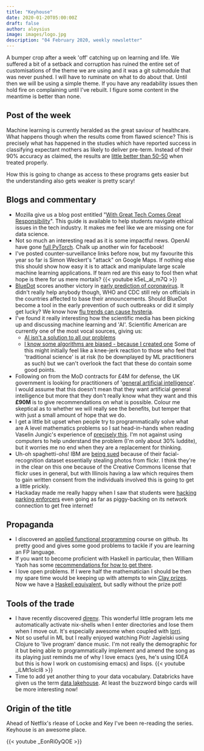```yaml
---
title: "Keyhouse"
date: 2020-01-20T05:00:00Z
draft: false
author: aloysius
image: images/logo.jpg
description: "04 February 2020, weekly newsletter"
---
```


A bumper crop after a week 'off' catching up on learning and life. We suffered a
bit of a setback and corruption has ruined the entire set of customisations of
the theme we are using and it was a git submodule that was never pushed.
I will have to ruminate on what to do about that. Until then we will be using a
simple theme. If you have any readability issues then hold fire on complaining
until I've rebuilt. I figure some content in the meantime is better than none.


## Post of the week

Machine learning is currently heralded as the great saviour of healthcare. What
happens though when the results come from flawed science? This is precisely what
has happened in the studies which have reported success in classifying expectant
mothers as likely to deliver pre-term. Instead of their 90% accuracy as claimed,
the results are [little better than 50-50](https://arxiv.org/abs/2001.06296) when
treated properly.

How this is going to change as access to these programs gets easier but the
understanding also gets weaker is pretty scary!


## Blogs and commentary

- Mozilla give us a blog post entitled "[With Great Tech Comes Great
  Responsibility](https://foundation.mozilla.org/en/initiatives/great-tech-great-responsibility)".
  This guide is available to help students navigate ethical issues in the tech
  industry. It makes me feel like we are missing one for data science.
- Not so much an interesting read as it is some impactful news. OpenAI have gone
  [full PyTorch](https://openai.com/blog/openai-pytorch/). Chalk up another win for facebook!
- I've posted counter-surveillance links before now, but my favourite this year
  so far is Simon Weckert's "attack" on Google Maps. If nothing else this should
  show how easy it is to attack and manipulate large scale machine learning
  applications. If team red are this easy to fool then what hope is there for us
  mere mortals?
  {{< youtube k5eL_al_m7Q >}}
- [BlueDot](https://bluedot.global) scores another victory in [early prediction of
  coronavirus](https://www.wired.com/story/ai-epidemiologist-wuhan-public-health-warnings/).
  It didn't really help anybody though, WHO and CDC still rely on officials in
  the countries affected to base their announcements. Should BlueDot become a
  tool in the early prevention of such outbreaks or did it simply get lucky? We
  know how [flu trends can cause
  hysteria](https://gking.harvard.edu/files/gking/files/0314policyforumff.pdf).
- I've found it really interesting how the scientific media has been picking up
  and discussing machine learning and 'AI'. Scientific American are currently one
  of the most vocal sources, giving us:
  + [AI isn't a solution to all our
    problems](https://blogs.scientificamerican.com/observations/ai-isnt-a-solution-to-all-our-problems/)
  + [I know some algorithms are biased - because I created one](https://blogs.scientificamerican.com/voices/i-know-some-algorithms-are-biased-because-i-created-one/)
  Some of this might initially feel like a knee-jerk reaction to those who feel
  that 'traditional science' is at risk (to be downplayed by ML practitioners as
  such) but we can't overlook the fact that these do contain some good points.
- Following on from the MoD contracts for £4M for defense, the UK government is
  looking for practitioners of '[general artificial
  intelligence](https://ted.europa.eu/udl?uri=TED:NOTICE:600328-2019:TEXT:EN:HTML)'.
  I would assume that this doesn't mean that they want artificial general
  intelligence but more that they don't really know what they want and this
  **£90M** is to give recommendations on what is possible. Colour me skeptical as
  to whether we will really see the benefits, but temper that with just a small
  amount of hope that we do.
- I get a little bit upset when people try to programmatically solve what are A
  level mathematics problems so I sat head-in-hands when reading Vaselin Jungic's
  experience of [precisely
  this](https://theconversation.com/a-math-teachers-plea-lets-keep-pi-irrational-127159).
  I'm not against using computers to help understand the problem (I'm only about
  30% luddite), but it worries me no end when they are a replacement for
  thinking.
- Uh-oh spaghetti-ohs! IBM are [being
  sued](https://www.theregister.co.uk/2020/01/27/ibms_facial_recognition_software_gets_it_in_trouble_again/)
  because of their facial-recognition dataset essentially stealing photos from
  flickr. I think they're in the clear on this one because of the Creative
  Commons license that flickr uses in general, but with Illinois having a law
  which requires them to gain written consent from the individuals involved this
  is going to get a little prickly.
- Hackaday made me really happy when I saw that students were [hacking parking
  enforcers](https://hackaday.com/2020/01/24/students-use-low-tech-hacks-on-high-tech-parking-enforcer/)
  even going as far as piggy-backing on its network connection to get free internet!


## Propaganda

- I discovered an [applied functional
  programming](https://github.com/qfpl/applied-fp-course) course on github. Its
  pretty good and gives some good problems to tackle if you are learning an FP language.
- If you want to become proficient with Haskell in particular, then William Yaoh
  has some [recommendations for how to get
  there](https://williamyaoh.com/posts/2020-01-11-road-to-proficient.html).
- I love open problems. If I were half the mathematician I should be then my
  spare time would be keeping up with attempts to win [Clay
  prizes](https://www.claymath.org/millennium-problems/millennium-prize-problems).
  Now we have a [Haskell
  equivalent](http://www.stephendiehl.com/posts/decade.html), but sadly without
  the prize pot!


## Tools of the trade

- I have recently discovered [direnv](https://github.com/direnv/direnv). This
  wonderful little program lets me automatically activate nix-shells when I enter
  directories and lose them when I move out. It's especially awesome when coupled
  with [lorri](https://www.tweag.io/posts/2019-03-28-introducing-lorri.html).
- Not so useful in ML but I really enjoyed watching Piotr Jagielski using Clojure
  to 'live program' dance music. I'm not really the demographic for it but being
  able to programmatically implement and amend the song as its playing just
  reminds me of why I love emacs (yes, he's using IDEA but this is how I work on
  customising emacs) and lisps.
  {{< youtube _iLMt1olcI8 >}}
- Time to add yet another thing to your data vocabulary. Databricks have given us
  the term [data
  lakehouse](https://databricks.com/blog/2020/01/30/what-is-a-data-lakehouse.html).
  At least the buzzword bingo cards will be more interesting now!


## Origin of the title

Ahead of Netflix's rlease of Locke and Key I've been re-reading the series.
Keyhouse is an awesome place.

{{< youtube _EonRi0yQOE >}}
